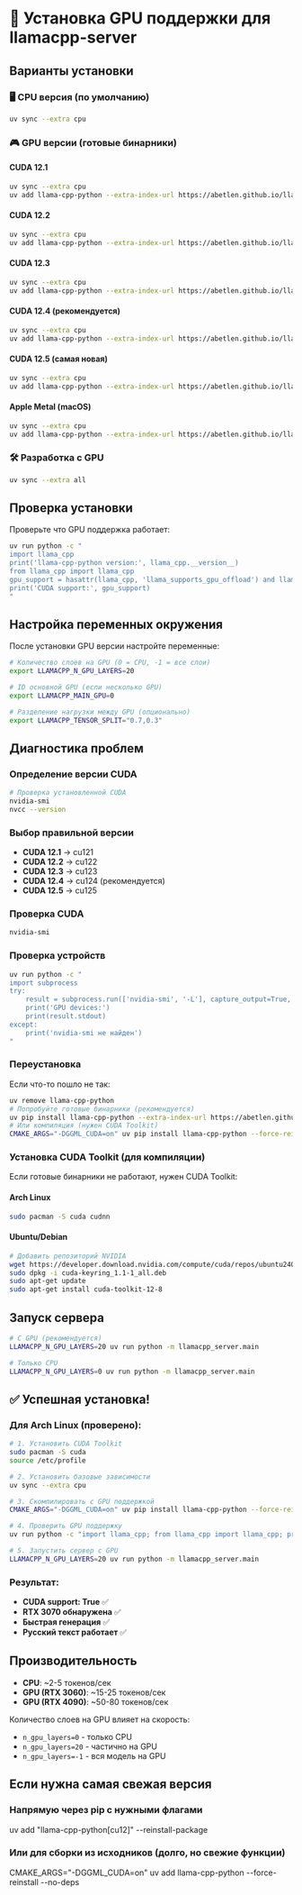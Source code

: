 # 🚀 Установка GPU поддержки для llamacpp-server

## Варианты установки

### 🖥️ CPU версия (по умолчанию)
```bash
uv sync --extra cpu
```

### 🎮 GPU версии (готовые бинарники)

#### CUDA 12.1
```bash
uv sync --extra cpu
uv add llama-cpp-python --extra-index-url https://abetlen.github.io/llama-cpp-python/whl/cu121
```

#### CUDA 12.2  
```bash
uv sync --extra cpu
uv add llama-cpp-python --extra-index-url https://abetlen.github.io/llama-cpp-python/whl/cu122
```

#### CUDA 12.3
```bash
uv sync --extra cpu
uv add llama-cpp-python --extra-index-url https://abetlen.github.io/llama-cpp-python/whl/cu123
```

#### CUDA 12.4 (рекомендуется)
```bash
uv sync --extra cpu
uv add llama-cpp-python --extra-index-url https://abetlen.github.io/llama-cpp-python/whl/cu124
```

#### CUDA 12.5 (самая новая)
```bash
uv sync --extra cpu  
uv add llama-cpp-python --extra-index-url https://abetlen.github.io/llama-cpp-python/whl/cu125
```

#### Apple Metal (macOS)
```bash
uv sync --extra cpu
uv add llama-cpp-python --extra-index-url https://abetlen.github.io/llama-cpp-python/whl/metal
```

### 🛠️ Разработка с GPU
```bash
uv sync --extra all
```

## Проверка установки

Проверьте что GPU поддержка работает:
```bash
uv run python -c "
import llama_cpp
print('llama-cpp-python version:', llama_cpp.__version__)
from llama_cpp import llama_cpp
gpu_support = hasattr(llama_cpp, 'llama_supports_gpu_offload') and llama_cpp.llama_supports_gpu_offload()
print('CUDA support:', gpu_support)
"
```

## Настройка переменных окружения

После установки GPU версии настройте переменные:

```bash
# Количество слоев на GPU (0 = CPU, -1 = все слои)
export LLAMACPP_N_GPU_LAYERS=20

# ID основной GPU (если несколько GPU)
export LLAMACPP_MAIN_GPU=0

# Разделение нагрузки между GPU (опционально)
export LLAMACPP_TENSOR_SPLIT="0.7,0.3"
```

## Диагностика проблем

### Определение версии CUDA
```bash
# Проверка установленной CUDA
nvidia-smi
nvcc --version
```

### Выбор правильной версии
- **CUDA 12.1** → cu121
- **CUDA 12.2** → cu122  
- **CUDA 12.3** → cu123
- **CUDA 12.4** → cu124 (рекомендуется)
- **CUDA 12.5** → cu125

### Проверка CUDA
```bash
nvidia-smi
```

### Проверка устройств
```bash
uv run python -c "
import subprocess
try:
    result = subprocess.run(['nvidia-smi', '-L'], capture_output=True, text=True)
    print('GPU devices:')
    print(result.stdout)
except:
    print('nvidia-smi не найден')
"
```

### Переустановка
Если что-то пошло не так:
```bash
uv remove llama-cpp-python
# Попробуйте готовые бинарники (рекомендуется)
uv pip install llama-cpp-python --extra-index-url https://abetlen.github.io/llama-cpp-python/whl/cu125
# Или компиляция (нужен CUDA Toolkit)
CMAKE_ARGS="-DGGML_CUDA=on" uv pip install llama-cpp-python --force-reinstall --no-binary llama-cpp-python
```

### Установка CUDA Toolkit (для компиляции)
Если готовые бинарники не работают, нужен CUDA Toolkit:

#### Arch Linux
```bash
sudo pacman -S cuda cudnn
```

#### Ubuntu/Debian
```bash
# Добавить репозиторий NVIDIA
wget https://developer.download.nvidia.com/compute/cuda/repos/ubuntu2404/x86_64/cuda-keyring_1.1-1_all.deb
sudo dpkg -i cuda-keyring_1.1-1_all.deb
sudo apt-get update
sudo apt-get install cuda-toolkit-12-8
```

## Запуск сервера

```bash
# С GPU (рекомендуется)
LLAMACPP_N_GPU_LAYERS=20 uv run python -m llamacpp_server.main

# Только CPU
LLAMACPP_N_GPU_LAYERS=0 uv run python -m llamacpp_server.main
```

## ✅ Успешная установка!

### Для Arch Linux (проверено):
```bash
# 1. Установить CUDA Toolkit
sudo pacman -S cuda
source /etc/profile

# 2. Установить базовые зависимости  
uv sync --extra cpu

# 3. Скомпилировать с GPU поддержкой
CMAKE_ARGS="-DGGML_CUDA=on" uv pip install llama-cpp-python --force-reinstall --no-binary llama-cpp-python

# 4. Проверить GPU поддержку
uv run python -c "import llama_cpp; from llama_cpp import llama_cpp; print('CUDA support:', llama_cpp.llama_supports_gpu_offload())"

# 5. Запустить сервер с GPU
LLAMACPP_N_GPU_LAYERS=20 uv run python -m llamacpp_server.main
```

### Результат:
- **CUDA support: True** ✅
- **RTX 3070 обнаружена** ✅  
- **Быстрая генерация** ✅
- **Русский текст работает** ✅

## Производительность

- **CPU**: ~2-5 токенов/сек
- **GPU (RTX 3060)**: ~15-25 токенов/сек  
- **GPU (RTX 4090)**: ~50-80 токенов/сек

Количество слоев на GPU влияет на скорость:
- `n_gpu_layers=0` - только CPU
- `n_gpu_layers=20` - частично на GPU
- `n_gpu_layers=-1` - вся модель на GPU


## Если нужна самая свежая версия

### Напрямую через pip с нужными флагами
uv add "llama-cpp-python[cu12]" --reinstall-package

### Или для сборки из исходников (долго, но свежие функции)
CMAKE_ARGS="-DGGML_CUDA=on" uv add llama-cpp-python --force-reinstall --no-deps